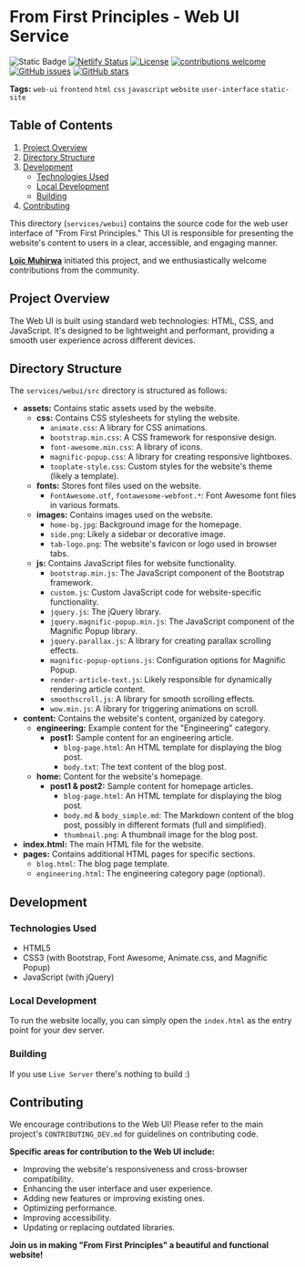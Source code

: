 

# From First Principles - Web UI Service

![Static Badge](https://img.shields.io/badge/build-passing-brightgreen)
[![Netlify Status](https://api.netlify.com/api/v1/badges/cf0167e8-ec88-47b7-975d-031ba60a0934/deploy-status)](https://app.netlify.com/sites/gorgeous-figolla-bf7c9d/deploys)
[![License](https://img.shields.io/badge/License-Apache%202.0-orange.svg)](https://opensource.org/licenses/Apache-2.0)
[![contributions welcome](https://img.shields.io/badge/contributions-welcome-brightgreen.svg?style=flat)](https://github.com/justmeloic/From-First-Principles/issues)
[![GitHub issues](https://img.shields.io/github/issues/justmeloic/From-First-Principles)](https://github.com/justmeloic/From-First-Principles/issues)
[![GitHub stars](https://img.shields.io/github/stars/justmeloic/From-First-Principles)](https://github.com/justmeloic/From-First-Principles/stargazers)

**Tags:** `web-ui` `frontend` `html` `css` `javascript` `website` `user-interface` `static-site`

## Table of Contents

1.  [Project Overview](#project-overview)
2.  [Directory Structure](#directory-structure)
3.  [Development](#development)
    *   [Technologies Used](#technologies-used)
    *   [Local Development](#local-development)
    *   [Building](#building)
4.  [Contributing](#contributing)

This directory (`services/webui`) contains the source code for the web user interface of "From First Principles." This UI is responsible for presenting the website's content to users in a clear, accessible, and engaging manner.

**[Loïc Muhirwa](https://github.com/justmeloic/)** initiated this project, and we enthusiastically welcome contributions from the community.

## Project Overview <a name="project-overview"></a>

The Web UI is built using standard web technologies: HTML, CSS, and JavaScript. It's designed to be lightweight and performant, providing a smooth user experience across different devices.

## Directory Structure <a name="directory-structure"></a>

The `services/webui/src` directory is structured as follows:

*   **assets:** Contains static assets used by the website.
    *   **css:** Contains CSS stylesheets for styling the website.
        *   `animate.css`: A library for CSS animations.
        *   `bootstrap.min.css`: A CSS framework for responsive design.
        *   `font-awesome.min.css`: A library of icons.
        *   `magnific-popup.css`: A library for creating responsive lightboxes.
        *   `tooplate-style.css`: Custom styles for the website's theme (likely a template).
    *   **fonts:** Stores font files used on the website.
        *   `FontAwesome.otf`, `fontawesome-webfont.*`: Font Awesome font files in various formats.
    *   **images:** Contains images used on the website.
        *   `home-bg.jpg`: Background image for the homepage.
        *   `side.png`: Likely a sidebar or decorative image.
        *   `tab-logo.png`: The website's favicon or logo used in browser tabs.
    *   **js:** Contains JavaScript files for website functionality.
        *   `bootstrap.min.js`: The JavaScript component of the Bootstrap framework.
        *   `custom.js`: Custom JavaScript code for website-specific functionality.
        *   `jquery.js`: The jQuery library.
        *   `jquery.magnific-popup.min.js`: The JavaScript component of the Magnific Popup library.
        *   `jquery.parallax.js`: A library for creating parallax scrolling effects.
        *   `magnific-popup-options.js`: Configuration options for Magnific Popup.
        *   `render-article-text.js`: Likely responsible for dynamically rendering article content.
        *   `smoothscroll.js`: A library for smooth scrolling effects.
        *   `wow.min.js`: A library for triggering animations on scroll.
*   **content:** Contains the website's content, organized by category.
    *   **engineering:** Example content for the "Engineering" category.
        *   **post1:** Sample content for an engineering article.
            *   `blog-page.html`: An HTML template for displaying the blog post.
            *   `body.txt`: The text content of the blog post.
    *   **home:** Content for the website's homepage.
        *   **post1 & post2:** Sample content for homepage articles.
            *   `blog-page.html`: An HTML template for displaying the blog post.
            *   `body.md` & `body_simple.md`: The Markdown content of the blog post, possibly in different formats (full and simplified).
            *   `thumbnail.png`: A thumbnail image for the blog post.
*   **index.html:** The main HTML file for the website.
*   **pages:** Contains additional HTML pages for specific sections.
    *   `blog.html`: The blog page template.
    *   `engineering.html`: The engineering category page (optional).

## Development <a name="development"></a>

### Technologies Used <a name="technologies-used"></a>

*   HTML5
*   CSS3 (with Bootstrap, Font Awesome, Animate.css, and Magnific Popup)
*   JavaScript (with jQuery)

### Local Development <a name="local-development"></a>

To run the website locally, you can simply open the `index.html` as the entry point for your dev server.

### Building <a name="building"></a>

If you use `Live Server` there's nothing to build :)

## Contributing <a name="contributing"></a>

We encourage contributions to the Web UI! Please refer to the main project's `CONTRIBUTING_DEV.md` for guidelines on contributing code.

**Specific areas for contribution to the Web UI include:**

*   Improving the website's responsiveness and cross-browser compatibility.
*   Enhancing the user interface and user experience.
*   Adding new features or improving existing ones.
*   Optimizing performance.
*   Improving accessibility.
*   Updating or replacing outdated libraries.

**Join us in making "From First Principles" a beautiful and functional website!**
